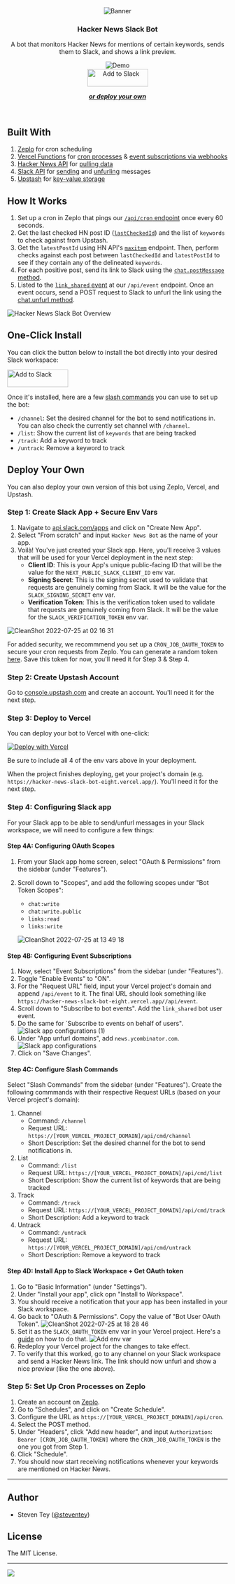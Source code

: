 <div align="center">
    <picture>
        <source media="(prefers-color-scheme: dark)" srcset="https://user-images.githubusercontent.com/28986134/180941235-00044773-1b16-4984-9245-7a7d64a50219.png">
        <source media="(prefers-color-scheme: light)" srcset="https://user-images.githubusercontent.com/28986134/180941185-0bb5b912-1884-4da9-b36d-e49cd09d5198.png">
        <img alt="Banner" src="https://user-images.githubusercontent.com/28986134/180941185-0bb5b912-1884-4da9-b36d-e49cd09d5198.png">
    </picture>
    <h3 align="center">Hacker News Slack Bot</h3>
    <p>A bot that monitors Hacker News for mentions of certain keywords, sends them to Slack, and shows a link preview.</p>
    <picture>
        <source media="(prefers-color-scheme: dark)" srcset="https://user-images.githubusercontent.com/28986134/180941459-66936b53-c1d4-431f-b1b3-3e7295ad66b9.png">
        <source media="(prefers-color-scheme: light)" srcset="https://user-images.githubusercontent.com/28986134/180941553-b12e3a2b-10f3-4979-848b-4eb8d98cd580.png">
        <img alt="Demo" src="https://user-images.githubusercontent.com/28986134/180941553-b12e3a2b-10f3-4979-848b-4eb8d98cd580.png">
    </picture>
</div>


<div align="center">
  <a href="https://slack.com/oauth/v2/authorize?scope=chat:write,chat:write.public,links:read,links:write,commands&client_id=12364000946.3845028209600"><img alt="Add to Slack" height="40" width="139" src="https://platform.slack-edge.com/img/add_to_slack.png" srcSet="https://platform.slack-edge.com/img/add_to_slack.png 1x, https://platform.slack-edge.com/img/add_to_slack@2x.png 2x" /></a>
</div>

<p align="center">
  <a href="#deploy-your-own"><strong><i>or deploy your own</i></strong></a>
</p>
<br/>

## Built With

1. [Zeplo](https://www.zeplo.io/) for cron scheduling
2. [Vercel Functions](https://vercel.com/docs/concepts/functions) for [cron processes](https://github.com/vercel/hacker-news-slack-bot/blob/main/pages/api/cron.ts) & [event subscriptions via webhooks](https://github.com/vercel/hacker-news-slack-bot/blob/main/pages/api/event.ts)
3. [Hacker News API](https://github.com/HackerNews/API) for [pulling data](https://github.com/vercel/hacker-news-slack-bot/blob/main/lib/hn.ts)
4. [Slack API](https://api.slack.com/docs) for [sending](https://github.com/vercel/hacker-news-slack-bot/blob/main/lib/slack.ts#L48) and [unfurling](https://github.com/vercel/hacker-news-slack-bot/blob/main/lib/slack.ts#L74) messages
5. [Upstash](https://upstash.com/) for [key-value storage](https://github.com/vercel/hacker-news-slack-bot/blob/main/lib/upstash.ts)

## How It Works

1. Set up a cron in Zeplo that pings our [`/api/cron` endpoint](https://github.com/vercel/hacker-news-slack-bot/blob/main/pages/api/cron.ts) once every 60 seconds.
2. Get the last checked HN post ID ([`lastCheckedId`](https://github.com/vercel/hacker-news-slack-bot/blob/5c72371a8dca779f99b14d7b82fdb86e53fb49b6/lib/cron.ts#L10)) and the list of `keywords` to check against from Upstash.
3. Get the `latestPostId` using HN API's [`maxitem`](https://github.com/HackerNews/API#max-item-id) endpoint. Then, perform checks against each post between `lastCheckedId` and `latestPostId` to see if they contain any of the delineated `keywords`.
4. For each positive post, send its link to Slack using the [`chat.postMessage` method](https://api.slack.com/methods/chat.postMessage).
5. Listed to the [`link_shared` event](https://api.slack.com/events/link_shared) at our `/api/event` endpoint. Once an event occurs, send a POST request to Slack to unfurl the link using the [chat.unfurl method](https://api.slack.com/methods/chat.unfurl).

<picture>
        <source media="(prefers-color-scheme: dark)" srcset="https://user-images.githubusercontent.com/28986134/180942458-01c9233c-41dc-4d51-a3a6-c64fbe5e44fb.png">
        <source media="(prefers-color-scheme: light)" srcset="https://user-images.githubusercontent.com/28986134/180942414-dd69d83c-e37a-4833-877e-e60cccd85ecc.png">
        <img alt="Hacker News Slack Bot Overview" src="https://user-images.githubusercontent.com/28986134/180942414-dd69d83c-e37a-4833-877e-e60cccd85ecc.png">
    </picture>

## One-Click Install

You can click the button below to install the bot directly into your desired Slack workspace:

<a href="https://slack.com/oauth/v2/authorize?scope=chat:write,chat:write.public,links:read,links:write,commands&client_id=12364000946.3845028209600"><img alt="Add to Slack" height="40" width="139" src="https://platform.slack-edge.com/img/add_to_slack.png" srcSet="https://platform.slack-edge.com/img/add_to_slack.png 1x, https://platform.slack-edge.com/img/add_to_slack@2x.png 2x" /></a>

Once it's installed, here are a few [slash commands](https://api.slack.com/interactivity/slash-commands) you can use to set up the bot:

- `/channel`: Set the desired channel for the bot to send notifications in. You can also check the currently set channel with `/channel`.
- `/list`: Show the current list of `keywords` that are being tracked
- `/track`: Add a keyword to track
- `/untrack`: Remove a keyword to track

## Deploy Your Own

You can also deploy your own version of this bot using Zeplo, Vercel, and Upstash.

### Step 1: Create Slack App + Secure Env Vars

1. Navigate to [api.slack.com/apps](https://api.slack.com/apps) and click on "Create New App".
2. Select "From scratch" and input `Hacker News Bot` as the name of your app.
3. Voilà! You've just created your Slack app. Here, you'll receive 3 values that will be used for your Vercel deployment in the next step:
   - **Client ID**: This is your App's unique public-facing ID that will be the value for the `NEXT_PUBLIC_SLACK_CLIENT_ID` env var.
   - **Signing Secret**: This is the signing secret used to validate that requests are genuinely coming from Slack. It will be the value for the `SLACK_SIGNING_SECRET` env var.
   - **Verification Token**: This is the verification token used to validate that requests are genuinely coming from Slack. It will be the value for the `SLACK_VERIFICATION_TOKEN` env var.

![CleanShot 2022-07-25 at 02 16 31](https://user-images.githubusercontent.com/28986134/180720201-816f985d-774b-41fe-8cf5-b87f730d77d2.png)

For added security, we recommmend you set up a `CRON_JOB_OAUTH_TOKEN` to secure your cron requests from Zeplo. You can generate a random token [here](https://generate-secret.vercel.app/). Save this token for now, you'll need it for Step 3 & Step 4.

### Step 2: Create Upstash Account

Go to [console.upstash.com](https://console.upstash.com/login) and create an account. You'll need it for the next step.

### Step 3: Deploy to Vercel

You can deploy your bot to Vercel with one-click:

[![Deploy with Vercel](https://vercel.com/button)](https://vercel.com/new/clone?repository-url=https%3A%2F%2Fgithub.com%2Fvercel%2Fhacker-news-slack-bot&project-name=hacker-news-slack-bot&repository-name=hacker-news-slack-bot&env=NEXT_PUBLIC_SLACK_CLIENT_ID,SLACK_SIGNING_SECRET,SLACK_VERIFICATION_TOKEN,CRON_JOB_OAUTH_TOKEN&envDescription=Read%20more%20about%20the%20required%20env%20vars%20here%3A&envLink=https%3A%2F%2Fgithub.com%2Fvercel%2Fhacker-news-slack-bot%23deploy-your-own&demo-title=Hacker%20News%20Slack%20Bot&demo-description=A%20bot%20that%20monitors%20Hacker%20News%20for%20mentions%20of%20certain%20keywords%20and%20sends%20it%20to%20a%20Slack%20channel.&demo-url=https%3A%2F%2Fhn-bot.vercel.app%2F&demo-image=https%3A%2F%2Fhn-bot.vercel.app%2Fthumbnail.png&integration-ids=oac_V3R1GIpkoJorr6fqyiwdhl17)

Be sure to include all 4 of the env vars above in your deployment.

When the project finishes deploying, get your project's domain (e.g. `https://hacker-news-slack-bot-eight.vercel.app/`). You'll need it for the next step.

### Step 4: Configuring Slack app

For your Slack app to be able to send/unfurl messages in your Slack workspace, we will need to configure a few things:

#### Step 4A: Configuring OAuth Scopes

1. From your Slack app home screen, select "OAuth & Permissions" from the sidebar (under "Features").
2. Scroll down to "Scopes", and add the following scopes under "Bot Token Scopes":

   - `chat:write`
   - `chat:write.public`
   - `links:read`
   - `links:write`

   ![CleanShot 2022-07-25 at 13 49 18](https://user-images.githubusercontent.com/28986134/180852042-653ed883-1cb6-45fd-bb6b-1969fb3ea705.png)

#### Step 4B: Configuring Event Subscriptions

1. Now, select "Event Subscriptions" from the sidebar (under "Features").
2. Toggle "Enable Events" to "ON".
3. For the "Request URL" field, input your Vercel project's domain and append `/api/event` to it. The final URL should look something like `https://hacker-news-slack-bot-eight.vercel.app//api/event`.
4. Scroll down to "Subscribe to bot events". Add the `link_shared` bot user event.
5. Do the same for `Subscribe to events on behalf of users".
   ![Slack app configurations (1)](https://user-images.githubusercontent.com/28986134/180888217-911be4f9-be58-4f1c-a0bf-db915bbcb006.png)
6. Under "App unfurl domains", add `news.ycombinator.com`.
   ![Slack app configurations](https://user-images.githubusercontent.com/28986134/180942661-8c3821c5-d841-4d0c-b6a9-3e88e11baed7.png)
7. Click on "Save Changes".

#### Step 4C: Configure Slash Commands

Select "Slash Commands" from the sidebar (under "Features"). Create the following commmands with their respective Request URLs (based on your Vercel project's domain):

1. Channel
   - Command: `/channel`
   - Request URL: `https://[YOUR_VERCEL_PROJECT_DOMAIN]/api/cmd/channel`
   - Short Description: Set the desired channel for the bot to send notifications in.
2. List
   - Command: `/list`
   - Request URL: `https://[YOUR_VERCEL_PROJECT_DOMAIN]/api/cmd/list`
   - Short Description: Show the current list of keywords that are being tracked
3. Track
   - Command: `/track`
   - Request URL: `https://[YOUR_VERCEL_PROJECT_DOMAIN]/api/cmd/track`
   - Short Description: Add a keyword to track
4. Untrack
   - Command: `/untrack`
   - Request URL: `https://[YOUR_VERCEL_PROJECT_DOMAIN]/api/cmd/untrack`
   - Short Description: Remove a keyword to track

#### Step 4D: Install App to Slack Workspace + Get OAuth token

1. Go to "Basic Information" (under "Settings").
2. Under "Install your app", click opn "Install to Workspace".
3. You should receive a notification that your app has been installed in your Slack workspace.
4. Go back to "OAuth & Permissions". Copy the value of "Bot User OAuth Token".
   ![CleanShot 2022-07-25 at 18 28 46](https://user-images.githubusercontent.com/28986134/180891662-32c45dd7-18a1-4dd1-a729-e652bbdd42d6.png)
5. Set it as the `SLACK_OAUTH_TOKEN` env var in your Vercel project. Here's a [guide](https://vercel.com/docs/concepts/projects/environment-variables) on how to do that.
    <picture>
        <source media="(prefers-color-scheme: dark)" srcset="https://user-images.githubusercontent.com/28986134/180943047-59b23db2-affe-4a14-acc6-076244f68f06.png">
        <source media="(prefers-color-scheme: light)" srcset="https://user-images.githubusercontent.com/28986134/180892017-510b87b6-5bc9-4262-ab10-32e5f7887ef9.png">
        <img alt="Add env var" src="https://user-images.githubusercontent.com/28986134/180892017-510b87b6-5bc9-4262-ab10-32e5f7887ef9.png">
    </picture>
6. Redeploy your Vercel project for the changes to take effect.
7. To verify that this worked, go to any channel on your Slack workspace and send a Hacker News link. The link should now unfurl and show a nice preview (like the one above).

### Step 5: Set Up Cron Processes on Zeplo

1. Create an account on [Zeplo](https://www.zeplo.io/). 
2. Go to "Schedules", and click on "Create Schedule".
3. Configure the URL as `https://[YOUR_VERCEL_PROJECT_DOMAIN]/api/cron`.
4. Select the POST method.
5. Under "Headers", click "Add new header", and input `Authorization`: `Bearer [CRON_JOB_OAUTH_TOKEN]` where the `CRON_JOB_OAUTH_TOKEN` is the one you got from Step 1.
6. Click "Schedule".
7. You should now start receiving notifications whenever your keywords are mentioned on Hacker News.

---

## Author

- Steven Tey ([@steventey](https://twitter.com/steventey))

## License

The MIT License.

---

<a aria-label="Vercel logo" href="https://vercel.com">
  <img src="https://badgen.net/badge/icon/Made%20by%20Vercel?icon=zeit&label&color=black&labelColor=black">
</a>
